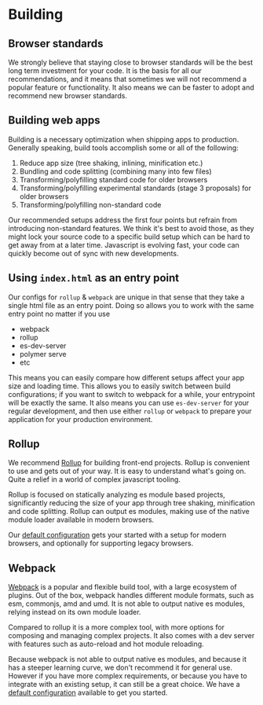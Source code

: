 # Building

## Browser standards

We strongly believe that staying close to browser standards will be the best long term investment for your code. It is the basis for all our recommendations, and it means that sometimes we will not recommend a popular feature or functionality. It also means we can be faster to adopt and recommend new browser standards.

## Building web apps

Building is a necessary optimization when shipping apps to production. Generally speaking, build tools accomplish some or all of the following:

1. Reduce app size (tree shaking, inlining, minification etc.)
2. Bundling and code splitting (combining many into few files)
3. Transforming/polyfilling standard code for older browsers
4. Transforming/polyfilling experimental standards (stage 3 proposals) for older browsers
5. Transforming/polyfilling non-standard code

Our recommended setups address the first four points but refrain from introducing non-standard features. We think it's best to avoid those, as they might lock your source code to a specific build setup which can be hard to get away from at a later time. Javascript is evolving fast, your code can quickly become out of sync with new developments.

## Using `index.html` as an entry point

Our configs for `rollup` & `webpack` are unique in that sense that they take a single html file as an entry point.
Doing so allows you to work with the same entry point no matter if you use

- webpack
- rollup
- es-dev-server
- polymer serve
- etc

This means you can easily compare how different setups affect your app size and loading time.
This allows you to easily switch between build configurations; if you want to switch to webpack for a while, your entrypoint will be exactly the same.
It also means you can use `es-dev-server` for your regular development, and then use either `rollup` or `webpack` to prepare your application for your production environment.

## Rollup

We recommend [Rollup](https://rollupjs.org/) for building front-end projects. Rollup is convenient to use and gets out of your way. It is easy to understand what's going on. Quite a relief in a world of complex javascript tooling.

Rollup is focused on statically analyzing es module based projects, significantly reducing the size of your app through tree shaking, minification and code splitting. Rollup can output es modules, making use of the native module loader available in modern browsers.

Our [default configuration](/building/building-rollup.html) gets your started with a setup for modern browsers, and optionally for supporting legacy browsers.

## Webpack

[Webpack](https://webpack.js.org/) is a popular and flexible build tool, with a large ecosystem of plugins. Out of the box, webpack handles different module formats, such as esm, commonjs, amd and umd. It is not able to output native es modules, relying instead on its own module loader.

Compared to rollup it is a more complex tool, with more options for composing and managing complex projects. It also comes with a dev server with features such as auto-reload and hot module reloading.

Because webpack is not able to output native es modules, and because it has a steeper learning curve, we don't recommend it for general use. However if you have more complex requirements, or because you have to integrate with an existing setup, it can still be a great choice. We have a [default configuration](/building/building-webpack.html) available to get you started.
